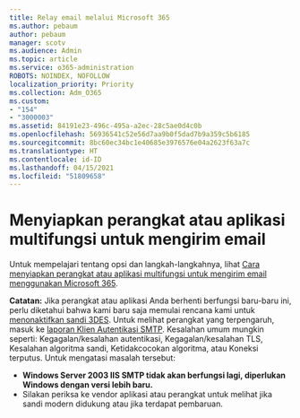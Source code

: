 ```yaml
---
title: Relay email melalui Microsoft 365
ms.author: pebaum
author: pebaum
manager: scotv
ms.audience: Admin
ms.topic: article
ms.service: o365-administration
ROBOTS: NOINDEX, NOFOLLOW
localization_priority: Priority
ms.collection: Adm_O365
ms.custom:
- "154"
- "3000003"
ms.assetid: 84191e23-496c-495a-a2ec-28c5ae0d4c0b
ms.openlocfilehash: 56936541c52e56d7aa9b0f5dad7b9a359c5b6185
ms.sourcegitcommit: 8bc60ec34bc1e40685e3976576e04a2623f63a7c
ms.translationtype: HT
ms.contentlocale: id-ID
ms.lasthandoff: 04/15/2021
ms.locfileid: "51809658"
---
```

# <a name="set-up-a-multifunction-device-or-application-to-send-email"></a>Menyiapkan perangkat atau aplikasi multifungsi untuk mengirim email

Untuk mempelajari tentang opsi dan langkah-langkahnya, lihat [Cara menyiapkan perangkat atau aplikasi multifungsi untuk mengirim email menggunakan Microsoft 365](https://docs.microsoft.com/Exchange/mail-flow-best-practices/how-to-set-up-a-multifunction-device-or-application-to-send-email-using-microsoft-365-or-office-365).
  
**Catatan:** Jika perangkat atau aplikasi Anda berhenti berfungsi baru-baru ini, perlu diketahui bahwa kami baru saja memulai rencana kami untuk [menonaktifkan sandi 3DES](https://docs.microsoft.com/microsoft-365/compliance/technical-reference-details-about-encryption). Untuk melihat perangkat yang terpengaruh, masuk ke [laporan Klien Autentikasi SMTP](https://protection.office.com/mailflow/dashboard). Kesalahan umum mungkin seperti: Kegagalan/kesalahan autentikasi, Kegagalan/kesalahan TLS, Kesalahan algoritma sandi, Ketidakcocokan algoritma, atau Koneksi terputus. Untuk mengatasi masalah tersebut:

 - **Windows Server 2003 IIS SMTP tidak akan berfungsi lagi, diperlukan Windows dengan versi lebih baru.**  
 - Silakan periksa ke vendor aplikasi atau perangkat untuk melihat jika sandi modern didukung atau jika terdapat pembaruan.
